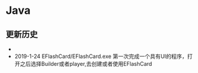 # Java

## 更新历史
*
* 2019-1-24
  EFlashCard/EFlashCard.exe
  第一次完成一个具有UI的程序，打开之后选择Builder或者player,去创建或者使用EFlashCard
